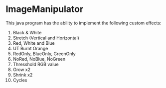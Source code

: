 # ImageManipulator

This java program has the ability to implement the following custom effects:

1. Black & White
2. Stretch (Vertical and Horizontal)
3. Red, White and Blue
4. UT Burnt Orange
5. RedOnly, BlueOnly, GreenOnly
6. NoRed, NoBlue, NoGreen
7. Thresshold RGB value
8. Grow x2
9. Shrink x2
10. Cycles
